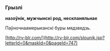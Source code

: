 ### Грызлі
**назоўнік, мужчынскі род, нескланяльнае**

Паўночнаамерыканскі буры мядзведзь.

<a rel="author">[http://rv-blr.com/](http://rv-blr.com/slounik.jsp?letterId=0&maskId=0&pageId=747)</a>
